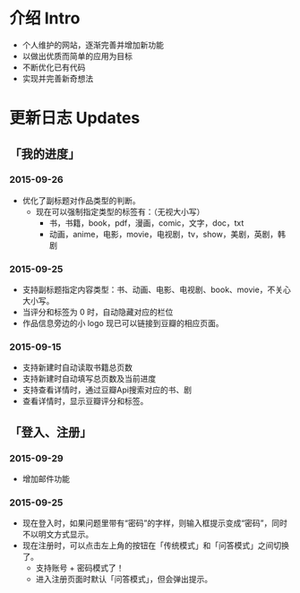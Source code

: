 # 介绍 Intro
- 个人维护的网站，逐渐完善并增加新功能
- 以做出优质而简单的应用为目标
- 不断优化已有代码
- 实现并完善新奇想法

# 更新日志 Updates
## 「我的进度」
### 2015-09-26
- 优化了副标题对作品类型的判断。
    - 现在可以强制指定类型的标签有：（无视大小写）
        - 书，书籍，book，pdf，漫画，comic，文字，doc，txt
        - 动画，anime，电影，movie，电视剧，tv，show，美剧，英剧，韩剧

### 2015-09-25
- 支持副标题指定内容类型：书、动画、电影、电视剧、book、movie，不关心大小写。
- 当评分和标签为 0 时，自动隐藏对应的栏位
- 作品信息旁边的小 logo 现已可以链接到豆瓣的相应页面。

### 2015-09-15
- 支持新建时自动读取书籍总页数
- 支持新建时自动填写总页数及当前进度
- 支持查看详情时，通过豆瓣Api搜索对应的书、剧
- 查看详情时，显示豆瓣评分和标签。

## 「登入、注册」
### 2015-09-29
- 增加邮件功能

### 2015-09-25
- 现在登入时，如果问题里带有“密码”的字样，则输入框提示变成“密码”，同时不以明文方式显示。
- 现在注册时，可以点击左上角的按钮在「传统模式」和「问答模式」之间切换了。
    - 支持账号 + 密码模式了！
    - 进入注册页面时默认「问答模式」，但会弹出提示。
